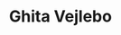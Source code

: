 ---
order: 3
title: Ghita Vejlebo
portrait-image: "/images/about/employees/ghita-vejlebo-gray.png"
small-portrait-image: "/images/about/employees/ghita-vejlebo-gray.png"
grey-portrait: "/images/about/employees/ghita-vejlebo-gray.png"
call: 51 63 26 80
on-om-os: true
mbc: true
consulent: true
edu:
- Master i Business Coaching
email: gv@copenhagencoaching.dk
description: Direktør
linkedin: https://www.linkedin.com/in/ghita-vejlebo-95b47a59/
data-id: ''
---